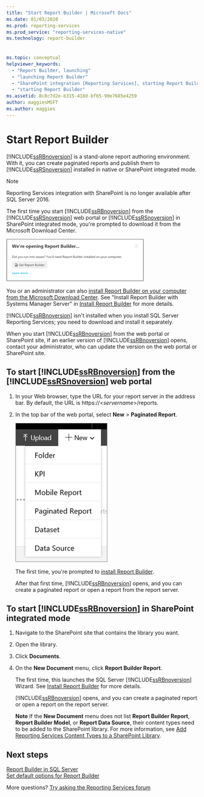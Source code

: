 ```yaml
---
title: "Start Report Builder | Microsoft Docs"
ms.date: 01/03/2020
ms.prod: reporting-services
ms.prod_service: "reporting-services-native"
ms.technology: report-builder


ms.topic: conceptual
helpviewer_keywords: 
  - "Report Builder, launching"
  - "launching Report Builder"
  - "SharePoint integration [Reporting Services], starting Report Builder"
  - "starting Report Builder"
ms.assetid: 8c8c7d2e-b315-418d-bf65-90e7685e4259
author: maggiesMSFT
ms.author: maggies
---
```


# Start Report Builder

[!INCLUDE[ssRBnoversion](../../includes/ssrbnoversion.md)] is a stand-alone report authoring environment. With it, you can create paginated reports and publish them to [!INCLUDE[ssRSnoversion](../../includes/ssrsnoversion-md.md)] installed in native or SharePoint integrated mode.  

> [!NOTE]
> Reporting Services integration with SharePoint is no longer available after SQL Server 2016.
  
 The first time you start [!INCLUDE[ssRBnoversion](../../includes/ssrbnoversion.md)] from the [!INCLUDE[ssRSnoversion](../../includes/ssrsnoversion-md.md)] web portal or [!INCLUDE[ssRSnoversion](../../includes/ssrsnoversion-md.md)] in SharePoint integrated mode, you're prompted to download it from the Microsoft Download Center. 
 
![report-builder-get-report-builder](../../reporting-services/report-builder/media/report-builder-get-report-builder.png) 
 
 You or an administrator can also [install Report Builder on your computer from the Microsoft Download Center](https://go.microsoft.com/fwlink/?LinkID=219138). See "Install Report Builder with Systems Manager Server" in [Install Report Builder](../../reporting-services/install-windows/install-report-builder.md) for more details.
 
 [!INCLUDE[ssRBnoversion](../../includes/ssrbnoversion.md)] isn't installed when you install SQL Server Reporting Services; you need to download and install it separately.  
  
 When you start [!INCLUDE[ssRBnoversion](../../includes/ssrbnoversion.md)] from the web portal or SharePoint site, if an earlier version of [!INCLUDE[ssRBnoversion](../../includes/ssrbnoversion.md)] opens, contact your administrator, who can update the version on the web portal or SharePoint site.  
  
## To start [!INCLUDE[ssRBnoversion](../../includes/ssrbnoversion.md)] from the [!INCLUDE[ssRSnoversion](../../includes/ssrsnoversion-md.md)] web portal  
  
1.  In your Web browser, type the URL for your report server in the address bar. By default, the URL is https://\<*servername*>/reports.  
  
2.  In the top bar of the web portal, select **New** > **Paginated Report**.  
  
     ![PBI_SSMRP_NewMenu](../../reporting-services/mobile-reports/media/pbi-ssmrp-newmenu.png "PBI_SSMRP_NewMenu")  
  
     The first time, you're prompted to [install Report Builder](../../reporting-services/install-windows/install-report-builder.md). 
  
     After that first time, [!INCLUDE[ssRBnoversion](../../includes/ssrbnoversion.md)] opens, and you can create a paginated report or open a report from the report server.  
  
## To start [!INCLUDE[ssRBnoversion](../../includes/ssrbnoversion.md)] in SharePoint integrated mode  
  
1.  Navigate to the SharePoint site that contains the library you want.  
  
2.  Open the library.  
  
3.  Click **Documents**.  
  
4.  On the **New Document** menu, click **Report Builder Report**.  
  
     The first time, this launches the SQL Server [!INCLUDE[ssRBnoversion](../../includes/ssrbnoversion.md)] Wizard. See [Install Report Builder](../../reporting-services/install-windows/install-report-builder.md) for more details.  
  
     [!INCLUDE[ssRBnoversion](../../includes/ssrbnoversion.md)] opens, and you can create a paginated report or open a report on the report server.  
  
     **Note** If the **New Document** menu does not list **Report Builder Report**, **Report Builder Model**, or **Report Data Source**, their content types need to be added to the SharePoint library. For more information, see [Add Reporting Services Content Types to a SharePoint Library](../../reporting-services/report-server-sharepoint/add-reporting-services-content-types-to-a-sharepoint-library.md).  

## Next steps

[Report Builder in SQL Server](../../reporting-services/report-builder/report-builder-in-sql-server-2016.md)   
[Set default options for Report Builder](../../reporting-services/report-builder/set-default-options-for-report-builder.md)  

More questions? [Try asking the Reporting Services forum](https://go.microsoft.com/fwlink/?LinkId=620231)
